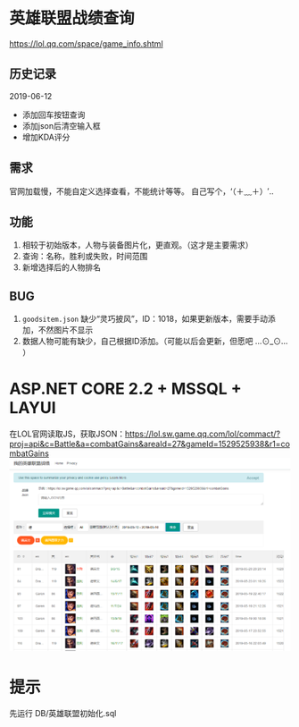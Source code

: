 # 英雄联盟战绩查询
https://lol.qq.com/space/game_info.shtml
## 历史记录
2019-06-12 
- 添加回车按钮查询
- 添加json后清空输入框
- 增加KDA评分

## 需求
官网加载慢，不能自定义选择查看，不能统计等等。
自己写个，‘（＋﹏＋）′..

## 功能
1. 相较于初始版本，人物与装备图片化，更直观。（这才是主要需求）
2. 查询：名称，胜利或失败，时间范围
3. 新增选择后的人物排名

## BUG
1. `goodsitem.json` 缺少“灵巧披风”，ID：1018，如果更新版本，需要手动添加，不然图片不显示
2. 数据人物可能有缺少，自己根据ID添加。（可能以后会更新，但愿吧 …⊙_⊙…  ）


# ASP.NET CORE 2.2 + MSSQL + LAYUI 
在LOL官网读取JS，获取JSON：https://lol.sw.game.qq.com/lol/commact/?proj=api&c=Battle&a=combatGains&areaId=27&gameId=1529525938&r1=combatGains
![enter description here](https://github.com/sansantang/HeroQuery/blob/master/REFERENCE/%E8%8B%B1%E9%9B%84%E6%88%90%E7%BB%A9%E6%9F%A5%E8%AF%A2.png?raw=true)

# 提示
先运行 DB/英雄联盟初始化.sql
